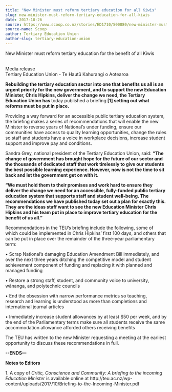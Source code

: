 ```yaml
---
title: "New Minister must reform tertiary education for all Kiwis"
slug: new-minister-must-reform-tertiary-education-for-all-kiwis
date: 2017-10-26
source: https://www.scoop.co.nz/stories/ED1710/S00080/new-minister-must-reform-tertiary-education-for-all-kiwis.htm
source-name: Scoop
author: Tertiary Education Union
author-slug: tertiary-education-union
---
```


<p>New Minister must reform tertiary education for the benefit
of all Kiwis</p>

<p><br>Media release<br>Tertiary Education Union
- Te Hautū Kahurangi o Aotearoa</p>

<p><strong>Rebuilding the
tertiary education sector into one that benefits us all is
an urgent priority for the new government, and to support
the new Education Minister, Chris Hipkins, deliver the
change we need, the Tertiary Education Union has </strong>today published a briefing<strong> [1]
setting out what reforms must be put in
place.</strong></p>

<p>Providing a way forward for an accessible
public tertiary education system, the briefing makes a
series of recommendations that will enable the new Minister
to reverse years of National’s under funding, ensure our
communities have access to quality learning opportunities,
change the rules so staff and students have a voice in
workplace decisions, increase student support and improve
pay and conditions.</p>

<p>Sandra Grey, national president of the
Tertiary Education Union, said: <strong>“The change of
government has brought hope for the future of our sector and
the thousands of dedicated staff that work tirelessly to
give our students the best possible learning experience.
However, now is not the time to sit back and let the
government get on with it.</strong></p>

<p><strong>“We must
hold them to their promises and work hard to ensure they
deliver the change we need for an accessible, fully-funded
public tertiary education system that supports staff and
student well-being. The recommendations we have published
today set out a plan for exactly this. They are the ideas
staff want to see the new Education Minister Chris Hipkins
and his team put in place to improve tertiary education for
the benefit of us all.”</strong><p>

<p>Recommendations in the
TEU’s briefing include the following, some of which could
be implemented in Chris Hipkins’ first 100 days, and
others that can be put in place over the remainder of the
three-year parliamentary term:</p>

<p>• Scrap National’s
damaging Education Amendment Bill immediately, and over the
next three years ditching the competitive model and student
achievement component of funding and replacing it with
planned and managed funding</p>

<p>• Restore a strong staff,
student, and community voice to university, wānanga, and
polytechnic councils</p>

<p>• End the obsession with narrow
performance metrics so teaching, research and learning is
understood as more than completions and international
journal articles</p>

<p>• Immediately increase student
allowances by at least $50 per week, and by the end of the
Parliamentary terms make sure all students receive the same
accommodation allowance afforded others receiving
benefits</p>

<p>The TEU has written to the new Minister
requesting a meeting at the earliest opportunity to discuss
these recommendations in
full.</p>

<p><strong>--ENDS—</strong></p>

<p><strong>Notes to
Editors</strong></p>

<p>1. A copy of <i>Critic, Conscience and
Community: A briefing to the incoming Education Minister
</i>is available online at http://teu.ac.nz/wp-content/uploads/2017/10/Briefing-to-the-Incoming-Minister.pdf<p>